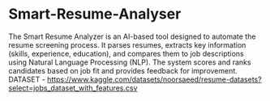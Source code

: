 # Smart-Resume-Analyser
The Smart Resume Analyzer is an AI-based tool designed to automate the resume screening process. It parses resumes, extracts key information (skills, experience, education), and compares them to job descriptions using Natural Language Processing (NLP). The system scores and ranks candidates based on job fit and provides feedback for improvement.
DATASET - https://www.kaggle.com/datasets/noorsaeed/resume-datasets?select=jobs_dataset_with_features.csv
